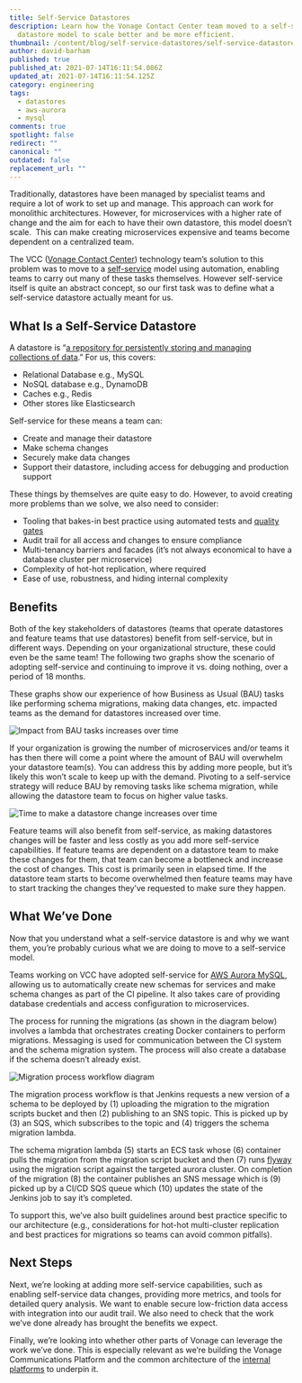 ```yaml
---
title: Self-Service Datastores
description: Learn how the Vonage Contact Center team moved to a self-service
  datastore model to scale better and be more efficient.
thumbnail: /content/blog/self-service-datastores/self-service-datastores_1200x600.png
author: david-barham
published: true
published_at: 2021-07-14T16:11:54.086Z
updated_at: 2021-07-14T16:11:54.125Z
category: engineering
tags:
  - datastores
  - aws-aurora
  - mysql
comments: true
spotlight: false
redirect: ""
canonical: ""
outdated: false
replacement_url: ""
---
```

Traditionally, datastores have been managed by specialist teams and require a lot of work to set up and manage. This approach can work for monolithic architectures. However, for microservices with a higher rate of change and the aim for each to have their own datastore, this model doesn’t scale.  This can make creating microservices expensive and teams become dependent on a centralized team.

The VCC ([Vonage Contact Center](https://www.vonage.co.uk/contact-centers/)) technology team’s solution to this problem was to move to a [self-service](https://medium.com/hashicorp-engineering/embrace-the-change-or-why-to-consider-self-service-infrastructure-9405dc6ff4bc) model using automation, enabling teams to carry out many of these tasks themselves. However self-service itself is quite an abstract concept, so our first task was to define what a self-service datastore actually meant for us.

## What Is a Self-Service Datastore

A datastore is “[a repository for persistently storing and managing collections of data](https://en.wikipedia.org/wiki/Data_store).” For us, this covers:

* Relational Database e.g., MySQL
* NoSQL database e.g., DynamoDB
* Caches e.g., Redis
* Other stores like Elasticsearch

Self-service for these means a team can:

* Create and manage their datastore
* Make schema changes
* Securely make data changes
* Support their datastore, including access for debugging and production support

These things by themselves are quite easy to do. However, to avoid creating more problems than we solve, we also need to consider:

* Tooling that bakes-in best practice using automated tests and [quality gates](https://dzone.com/articles/devops-pipeline-quality-gates-a-double-edged-sword)
* Audit trail for all access and changes to ensure compliance
* Multi-tenancy barriers and facades (it’s not always economical to have a database cluster per microservice)
* Complexity of hot-hot replication, where required
* Ease of use, robustness, and hiding internal complexity

## Benefits

Both of the key stakeholders of datastores (teams that operate datastores and feature teams that use datastores) benefit from self-service, but in different ways. Depending on your organizational structure, these could even be the same team! The following two graphs show the scenario of adopting self-service and continuing to improve it vs. doing nothing, over a period of 18 months.

These graphs show our experience of how Business as Usual (BAU) tasks like performing schema migrations, making data changes, etc. impacted teams as the demand for datastores increased over time.

![](/content/blog/self-service-datastores/self-service-datastores-1.png "Impact from BAU tasks increases over time")

If your organization is growing the number of microservices and/or teams it has then there will come a point where the amount of BAU will overwhelm your datastore team(s). You can address this by adding more people, but it’s likely this won’t scale to keep up with the demand. Pivoting to a self-service strategy will reduce BAU by removing tasks like schema migration, while allowing the datastore team to focus on higher value tasks.

![](/content/blog/self-service-datastores/self-service-datastores-2.png "Time to make a datastore change increases over time")

Feature teams will also benefit from self-service, as making datastores changes will be faster and less costly as you add more self-service capabilities. If feature teams are dependent on a datastore team to make these changes for them, that team can become a bottleneck and increase the cost of changes. This cost is primarily seen in elapsed time. If the datastore team starts to become overwhelmed then feature teams may have to start tracking the changes they’ve requested to make sure they happen.

## What We’ve Done

Now that you understand what a self-service datastore is and why we want them, you’re probably curious what we are doing to move to a self-service model.

Teams working on VCC have adopted self-service for [AWS Aurora MySQL](https://aws.amazon.com/rds/aurora/mysql-features/), allowing us to automatically create new schemas for services and make schema changes as part of the CI pipeline. It also takes care of providing database credentials and access configuration to microservices.

The process for running the migrations (as shown in the diagram below) involves a lambda that orchestrates creating Docker containers to perform migrations. Messaging is used for communication between the CI system and the schema migration system. The process will also create a database if the schema doesn’t already exist.

![Migration process workflow diagram](/content/blog/self-service-datastores/self-service-datastores-3.png)

The migration process workflow is that Jenkins requests a new version of a schema to be deployed by (1) uploading the migration to the migration scripts bucket and then (2) publishing to an SNS topic. This is picked up by (3) an SQS, which subscribes to the topic and (4) triggers the schema migration lambda. 

The schema migration lambda (5) starts an ECS task whose (6) container pulls the migration from the migration script bucket and then (7) runs [flyway](https://flywaydb.org/) using the migration script against the targeted aurora cluster. On completion of the migration (8) the container publishes an SNS message which is (9) picked up by a CI/CD SQS queue which (10) updates the state of the Jenkins job to say it’s completed.

To support this, we’ve also built guidelines around best practice specific to our architecture (e.g., considerations for hot-hot multi-cluster replication and best practices for migrations so teams can avoid common pitfalls).

## Next Steps

Next, we’re looking at adding more self-service capabilities, such as enabling self-service data changes, providing more metrics, and tools for detailed query analysis. We want to enable secure low-friction data access with integration into our audit trail. We also need to check that the work we’ve done already has brought the benefits we expect.

Finally, we’re looking into whether other parts of Vonage can leverage the work we’ve done. This is especially relevant as we’re building the Vonage Communications Platform and the common architecture of the [internal platforms](https://martinfowler.com/articles/talk-about-platforms.html) to underpin it.